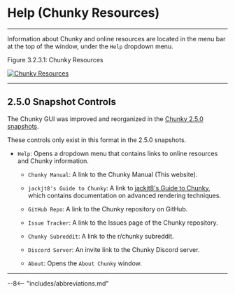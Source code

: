 # Help (Chunky Resources)

---

Information about Chunky and online resources are located in the menu bar at the top of the window, under the `Help` dropdown menu.

<div class="figure" id="figure-3-2-3-1">
  <p class="figure">
  Figure 3.2.3.1: Chunky Resources
  </p>
  <div class="figureimgcontainer">
    <a href="../../../../img/user_interface/about_chunky.png">
      <img class="figure" src="../../../../img/user_interface/about_chunky.png" alt="Chunky Resources">
    </a>
  </div>
</div>

---

## 2.5.0 Snapshot Controls

The Chunky GUI was improved and reorganized in the [Chunky 2.5.0 snapshots](../../../../getting_started/configuring_chunky_launcher#advanced-settings).

These controls only exist in this format in the 2.5.0 snapshots.

- `Help`: Opens a dropdown menu that contains links to online resources and Chunky information.

    - `Chunky Manual`: A link to the Chunky Manual (This website).

    - `jackjt8's Guide to Chunky`: A link to <a href="https://jackjt8.github.io/ChunkyGuide/" target="_blank">jackjt8's Guide to Chunky</a>, which contains documentation on advanced rendering techniques.

    - `GitHub Repo`: A link to the Chunky repository on GitHub.

    - `Issue Tracker`: A link to the Issues page of the Chunky repository.

    - `Chunky Subreddit`: A link to the r/chunky subreddit.

    - `Discord Server`: An invite link to the Chunky Discord server.

    - `About`: Opens the `About Chunky` window.

---

--8<-- "includes/abbreviations.md"
